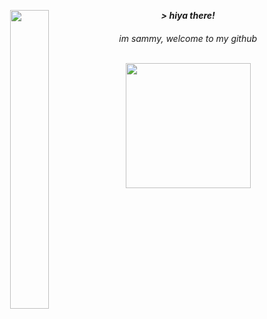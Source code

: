 <p align="center"><b><i>> hiya there!</i></b>

<img align="left" width="35%" height="auto" src="https://media1.tenor.com/images/2ef78ab2f3e2acbf077388e26d3bc2da/tenor.gif?itemid=14815980">

<h6 align="center">
  <p>im sammy, welcome to my github</p>
  <br>
  <a href="https://ko-fi.com/sammypanda" target="_blank">
    <img width="200px" align="center" src="https://uploads-ssl.webflow.com/5c14e387dab576fe667689cf/5cbed8a433a3f45a772abaf5_SupportMe_blue.png"/>  
  </a>
</h6>



<!--
You uncovered some more info! Well, now that you're here, these are some things about me:

🔭 I’m currently working on **embracing the industry**<br>
🌱 I’m currently learning **typescript/react**<br>
👯 I’m looking to collaborate on **anything!**<br>
🤔 I’m looking for help with **getting into programming work**<br>
💬 Ask me about **anything, i'm happy to talk (^^)**<br>
📫 How to reach me: **Sammy Panda#0368**<br>
😄 Pronouns: **Boy;Male**<br>
⚡ Fun fact: **I got top of my digital solutions class all through high school!**<br>
-->
